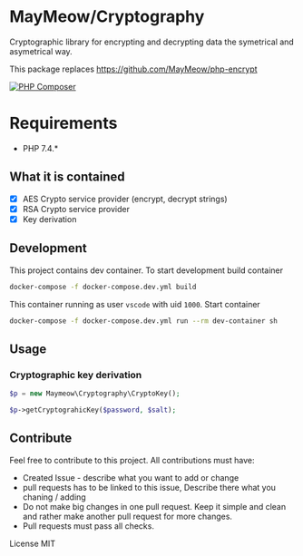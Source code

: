 # MayMeow/Cryptography

Cryptographic library for encrypting and decrypting data the symetrical and asymetrical way.

This package replaces https://github.com/MayMeow/php-encrypt

[![PHP Composer](https://github.com/MayMeow/php-cryptography/actions/workflows/php.yml/badge.svg)](https://github.com/MayMeow/php-cryptography/actions/workflows/php.yml)

# Requirements

* PHP 7.4.*

## What it is contained

* [x] AES Crypto service provider (encrypt, decrypt strings)
* [x] RSA Crypto service provider
* [x] Key derivation

## Development

This project contains dev container. To start development build container

```bash
docker-compose -f docker-compose.dev.yml build
```

This container running as user `vscode` with uid `1000`. Start container

```bash
docker-compose -f docker-compose.dev.yml run --rm dev-container sh
```

## Usage

### Cryptographic key derivation

```php
$p = new Maymeow\Cryptography\CryptoKey();

$p->getCryptograhicKey($password, $salt);
```

## Contribute

Feel free to contribute to this project. All contributions must have:

- Created Issue - describe what you want to add or change
- pull requests has to be linked to this issue, Describe there what you chaning / adding
- Do not make big changes in one pull request. Keep it simple and clean and rather make another pull request for more changes.
- Pull requests must pass all checks.

License MIT
